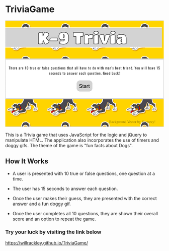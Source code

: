 # TriviaGame
![Landing Page](assets/images/trivia.png)

This is a Trivia game that uses JavaScript for the logic and jQuery to manipulate HTML. The application also incorporates the use of timers and doggy gifs. The theme of the game is "fun facts about Dogs".

## How It Works
* A user is presented with 10 true or false questions, one question at a time.

* The user has 15 seconds to answer each question.

* Once the user makes their guess, they are presented with the correct answer and a fun doggy gif.

* Once the user completes all 10 questions, they are shown their overall score and an option to repeat the game.

### Try your luck by visiting the link below
https://willrackley.github.io/TriviaGame/
